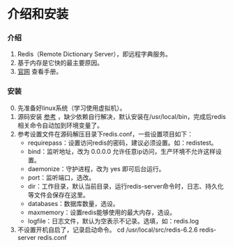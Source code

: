 # 介绍和安装

### 介绍
1. Redis（Remote Dictionary Server），即远程字典服务。
2. 基于内存是它快的最主要原因。
3. [官网](https://redis.io/) 查看手册。

### 安装
0. 先准备好linux系统（学习使用虚拟机）。
1. 源码安装 [参考](https://redis.io/docs/getting-started/installation/install-redis-from-source/) ，缺少依赖自行解决，默认安装在/usr/local/bin，完成后redis相关命令自动加到环境变量了。
2. 参考设置文件在源码解压目录下redis.conf，一些设置项目如下：
   + requirepass：设置访问redis的密码，建议必须设置。如：redistest。
   + bind：监听地址，改为 0.0.0.0 允许任意ip访问，生产环境不允许这样设置。
   + daemonize：守护进程，改为 yes 即可后台运行。
   + port：监听端口，选改。
   + dir：工作目录，默认当前目录，运行redis-server命令时，日志、持久化等文件会保存在这里。
   + databases：数据库数量，选设。
   + maxmemory：设置redis能够使用的最大内存，选设。
   + logfile：日志文件，默认为空表示不记录。选填，如：redis.log
3. 不设置开机自启了，记录启动命令。
    cd /usr/local/src/redis-6.2.6
    redis-server redis.conf